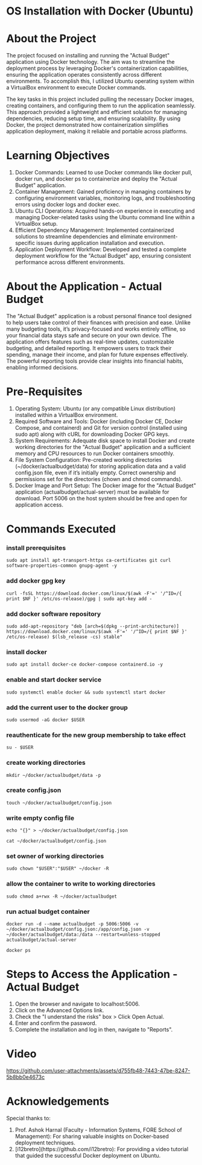 # OS Installation with Docker (Ubuntu)




<h1>About the Project</h1>

The project focused on installing and running the "Actual Budget" application using Docker technology. The aim was to streamline the deployment process by leveraging Docker's containerization capabilities, ensuring the application operates consistently across different environments. To accomplish this, I utilized Ubuntu operating system within a VirtualBox environment to execute Docker commands.

The key tasks in this project included pulling the necessary Docker images, creating containers, and configuring them to run the application seamlessly. This approach provided a lightweight and efficient solution for managing dependencies, reducing setup time, and ensuring scalability. By using Docker, the project demonstrated how containerization simplifies application deployment, making it reliable and portable across platforms.




<h1>Learning Objectives</h1>
<ol>
<li>Docker Commands: Learned to use Docker commands like docker pull, docker run, and docker ps to containerize and deploy the "Actual Budget" application.</li>
<li>Container Management: Gained proficiency in managing containers by configuring environment variables, monitoring logs, and troubleshooting errors using docker logs and docker exec.</li>
<li>Ubuntu CLI Operations: Acquired hands-on experience in executing and managing Docker-related tasks using the Ubuntu command line within a VirtualBox setup.</li>
<li>Efficient Dependency Management: Implemented containerized solutions to streamline dependencies and eliminate environment-specific issues during application installation and execution.</li>
<li>Application Deployment Workflow: Developed and tested a complete deployment workflow for the "Actual Budget" app, ensuring consistent performance across different environments.</li>
</ol>




<h1>About the Application - Actual Budget</h1>

The "Actual Budget" application is a robust personal finance tool designed to help users take control of their finances with precision and ease. Unlike many budgeting tools, it’s privacy-focused and works entirely offline, so your financial data stays safe and secure on your own device. The application offers features such as real-time updates, customizable budgeting, and detailed reporting. It empowers users to track their spending, manage their income, and plan for future expenses effectively. The powerful reporting tools provide clear insights into financial habits, enabling informed decisions. 




<h1>Pre-Requisites</h1>
<ol>
<li>Operating System: Ubuntu (or any compatible Linux distribution) installed within a VirtualBox environment.</li>
<li>Required Software and Tools: Docker (including Docker CE, Docker Compose, and containerd) and Git for version control (installed using sudo apt) along with cURL for downloading Docker GPG keys.</li>
<li>System Requirements: Adequate disk space to install Docker and create working directories for the "Actual Budget" application and a sufficient memory and CPU resources to run Docker containers smoothly.</li>
<li>File System Configuration: Pre-created working directories (~/docker/actualbudget/data) for storing application data and a valid config.json file, even if it’s initially empty. Correct ownership and permissions set for the directories (chown and chmod commands).</li>
<li>Docker Image and Port Setup: The Docker image for the "Actual Budget" application (actualbudget/actual-server) must be available for download. Port 5006 on the host system should be free and open for application access.</li>
</ol>




<h1>Commands Executed</h1>

### **install prerequisites**
```
sudo apt install apt-transport-https ca-certificates git curl software-properties-common gnupg-agent -y
```

### **add docker gpg key**
```
curl -fsSL https://download.docker.com/linux/$(awk -F'=' '/^ID=/{ print $NF }' /etc/os-release)/gpg | sudo apt-key add -
```

### **add docker software repository**
```
sudo add-apt-repository "deb [arch=$(dpkg --print-architecture)] https://download.docker.com/linux/$(awk -F'=' '/^ID=/{ print $NF }' /etc/os-release) $(lsb_release -cs) stable"
```

### **install docker**
```
sudo apt install docker-ce docker-compose containerd.io -y
```

### **enable and start docker service**
```
sudo systemctl enable docker && sudo systemctl start docker
```

### **add the current user to the docker group**
```
sudo usermod -aG docker $USER
```

### **reauthenticate for the new group membership to take effect**
```
su - $USER
```

### **create working directories**
```
mkdir ~/docker/actualbudget/data -p
```

### **create config.json**
```
touch ~/docker/actualbudget/config.json
```

### **write empty config file**
```
echo "{}" > ~/docker/actualbudget/config.json
```
```
cat ~/docker/actualbudget/config.json
```

### **set owner of working directories**
```
sudo chown "$USER":"$USER" ~/docker -R
```

### **allow the container to write to working directories**
```
sudo chmod a+rwx -R ~/docker/actualbudget
```

### **run actual budget container**
```
docker run -d --name actualbudget -p 5006:5006 -v ~/docker/actualbudget/config.json:/app/config.json -v ~/docker/actualbudget/data:/data --restart=unless-stopped actualbudget/actual-server
```

```
docker ps
```




<h1>Steps to Access the Application - Actual Budget</h1>
<ol>
<li>Open the browser and navigate to localhost:5006.</li>
<li>Click on the Advanced Options link.</li>
<li>Check the "I understand the risks" box > Click Open Actual.</li>
<li>Enter and confirm the password.</li>
<li>Complete the installation and log in then, navigate to "Reports".</li>
</ol>




<h1>Video</h1>

https://github.com/user-attachments/assets/d755fb48-7443-47be-8247-5b8bb0e4673c




<h1>Acknowledgements</h1>

Special thanks to:
<ol>
<li>Prof. Ashok Harnal (Faculty - Information Systems, FORE School of Management): For sharing valuable insights on Docker-based deployment techniques.</li>
<li> [i12bretro](https://github.com/i12bretro): For providing a video tutorial that guided the successful Docker deployment on Ubuntu.</li>
</ol>
